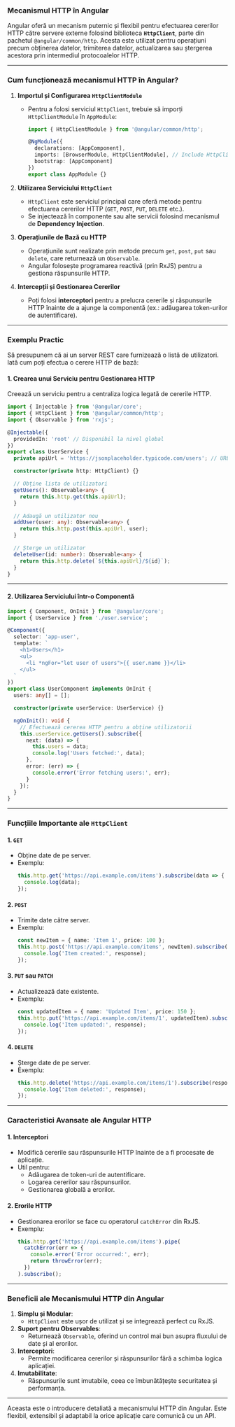 ### **Mecanismul HTTP în Angular**

Angular oferă un mecanism puternic și flexibil pentru efectuarea cererilor HTTP către servere externe folosind biblioteca **`HttpClient`**, parte din pachetul `@angular/common/http`. Acesta este utilizat pentru operațiuni precum obținerea datelor, trimiterea datelor, actualizarea sau ștergerea acestora prin intermediul protocoalelor HTTP.

---

### **Cum funcționează mecanismul HTTP în Angular?**

1. **Importul și Configurarea `HttpClientModule`**
   - Pentru a folosi serviciul `HttpClient`, trebuie să imporți `HttpClientModule` în `AppModule`:
     ```typescript
     import { HttpClientModule } from '@angular/common/http';

     @NgModule({
       declarations: [AppComponent],
       imports: [BrowserModule, HttpClientModule], // Include HttpClientModule aici
       bootstrap: [AppComponent]
     })
     export class AppModule {}
     ```

2. **Utilizarea Serviciului `HttpClient`**
   - `HttpClient` este serviciul principal care oferă metode pentru efectuarea cererilor HTTP (`GET`, `POST`, `PUT`, `DELETE` etc.).
   - Se injectează în componente sau alte servicii folosind mecanismul de **Dependency Injection**.

3. **Operațiunile de Bază cu HTTP**
   - Operațiunile sunt realizate prin metode precum `get`, `post`, `put` sau `delete`, care returnează un `Observable`.
   - Angular folosește programarea reactivă (prin RxJS) pentru a gestiona răspunsurile HTTP.

4. **Intercepții și Gestionarea Cererilor**
   - Poți folosi **interceptori** pentru a prelucra cererile și răspunsurile HTTP înainte de a ajunge la componentă (ex.: adăugarea token-urilor de autentificare).

---

### **Exemplu Practic**

Să presupunem că ai un server REST care furnizează o listă de utilizatori. Iată cum poți efectua o cerere HTTP de bază:

#### **1. Crearea unui Serviciu pentru Gestionarea HTTP**

Creează un serviciu pentru a centraliza logica legată de cererile HTTP.

```typescript
import { Injectable } from '@angular/core';
import { HttpClient } from '@angular/common/http';
import { Observable } from 'rxjs';

@Injectable({
  providedIn: 'root' // Disponibil la nivel global
})
export class UserService {
  private apiUrl = 'https://jsonplaceholder.typicode.com/users'; // URL-ul serverului

  constructor(private http: HttpClient) {}

  // Obține lista de utilizatori
  getUsers(): Observable<any> {
    return this.http.get(this.apiUrl);
  }

  // Adaugă un utilizator nou
  addUser(user: any): Observable<any> {
    return this.http.post(this.apiUrl, user);
  }

  // Șterge un utilizator
  deleteUser(id: number): Observable<any> {
    return this.http.delete(`${this.apiUrl}/${id}`);
  }
}
```

---

#### **2. Utilizarea Serviciului într-o Componentă**

```typescript
import { Component, OnInit } from '@angular/core';
import { UserService } from './user.service';

@Component({
  selector: 'app-user',
  template: `
    <h1>Users</h1>
    <ul>
      <li *ngFor="let user of users">{{ user.name }}</li>
    </ul>
  `
})
export class UserComponent implements OnInit {
  users: any[] = [];

  constructor(private userService: UserService) {}

  ngOnInit(): void {
    // Efectuează cererea HTTP pentru a obține utilizatorii
    this.userService.getUsers().subscribe({
      next: (data) => {
        this.users = data;
        console.log('Users fetched:', data);
      },
      error: (err) => {
        console.error('Error fetching users:', err);
      }
    });
  }
}
```

---

### **Funcțiile Importante ale `HttpClient`**

#### **1. `GET`**
- Obține date de pe server.
- Exemplu:
  ```typescript
  this.http.get('https://api.example.com/items').subscribe(data => {
    console.log(data);
  });
  ```

#### **2. `POST`**
- Trimite date către server.
- Exemplu:
  ```typescript
  const newItem = { name: 'Item 1', price: 100 };
  this.http.post('https://api.example.com/items', newItem).subscribe(response => {
    console.log('Item created:', response);
  });
  ```

#### **3. `PUT` sau `PATCH`**
- Actualizează date existente.
- Exemplu:
  ```typescript
  const updatedItem = { name: 'Updated Item', price: 150 };
  this.http.put('https://api.example.com/items/1', updatedItem).subscribe(response => {
    console.log('Item updated:', response);
  });
  ```

#### **4. `DELETE`**
- Șterge date de pe server.
- Exemplu:
  ```typescript
  this.http.delete('https://api.example.com/items/1').subscribe(response => {
    console.log('Item deleted:', response);
  });
  ```

---

### **Caracteristici Avansate ale Angular HTTP**

#### **1. Interceptori**
- Modifică cererile sau răspunsurile HTTP înainte de a fi procesate de aplicație.
- Util pentru:
  - Adăugarea de token-uri de autentificare.
  - Logarea cererilor sau răspunsurilor.
  - Gestionarea globală a erorilor.

#### **2. Erorile HTTP**
- Gestionarea erorilor se face cu operatorul `catchError` din RxJS.
- Exemplu:
  ```typescript
  this.http.get('https://api.example.com/items').pipe(
    catchError(err => {
      console.error('Error occurred:', err);
      return throwError(err);
    })
  ).subscribe();
  ```

---

### **Beneficii ale Mecanismului HTTP din Angular**

1. **Simplu și Modular**:
   - `HttpClient` este ușor de utilizat și se integrează perfect cu RxJS.
2. **Suport pentru Observables**:
   - Returnează `Observable`, oferind un control mai bun asupra fluxului de date și al erorilor.
3. **Interceptori**:
   - Permite modificarea cererilor și răspunsurilor fără a schimba logica aplicației.
4. **Imutabilitate**:
   - Răspunsurile sunt imutabile, ceea ce îmbunătățește securitatea și performanța.

---

Aceasta este o introducere detaliată a mecanismului HTTP din Angular. Este flexibil, extensibil și adaptabil la orice aplicație care comunică cu un API.
